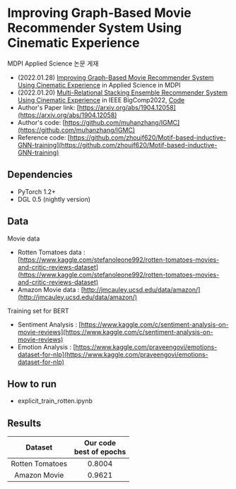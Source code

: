 # Improving Graph-Based Movie Recommender System Using Cinematic Experience
MDPI Applied Science 논문 게재
- (2022.01.28) [Improving Graph-Based Movie Recommender System Using Cinematic Experience](https://www.mdpi.com/2076-3417/12/3/1493) in Applied Science in MDPI
- (2022.01.20) [Multi-Relational Stacking Ensemble Recommender System Using Cinematic Experience](https://ieeexplore.ieee.org/document/9736528) in IEEE BigComp2022, [Code](https://github.com/cheonsol-lee/bigcomp_2022_multi_graph)
- Author's Paper link: [https://arxiv.org/abs/1904.12058](https://arxiv.org/abs/1904.12058)
- Author's code: [https://github.com/muhanzhang/IGMC](https://github.com/muhanzhang/IGMC)
- Reference code: [https://github.com/zhoujf620/Motif-based-inductive-GNN-training](https://github.com/zhoujf620/Motif-based-inductive-GNN-training)


## Dependencies

* PyTorch 1.2+
* DGL 0.5 (nightly version)

## Data

Movie data
- Rotten Tomatoes data : [https://www.kaggle.com/stefanoleone992/rotten-tomatoes-movies-and-critic-reviews-dataset](https://www.kaggle.com/stefanoleone992/rotten-tomatoes-movies-and-critic-reviews-dataset)
- Amazon Movie data : [http://jmcauley.ucsd.edu/data/amazon/](http://jmcauley.ucsd.edu/data/amazon/)

Training set for BERT
- Sentiment Analysis : [https://www.kaggle.com/c/sentiment-analysis-on-movie-reviews](https://www.kaggle.com/c/sentiment-analysis-on-movie-reviews)
- Emotion Analysis : [https://www.kaggle.com/praveengovi/emotions-dataset-for-nlp](https://www.kaggle.com/praveengovi/emotions-dataset-for-nlp)


## How to run

- explicit_train_rotten.ipynb


## Results

|Dataset|Our code <br> best of epochs|
|:-:|:-:|
|Rotten Tomatoes|0.8004|
|Amazon Movie|0.9621|
